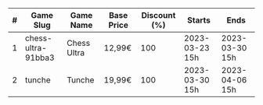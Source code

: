 |#|Game Slug|Game Name|Base Price|Discount (%)|Starts|Ends|
|---|---|---|---|---|---|---|
|1|chess-ultra-91bba3|Chess Ultra|12,99€|100|2023-03-23 15h|2023-03-30 15h|
|2|tunche|Tunche|19,99€|100|2023-03-30 15h|2023-04-06 15h|

